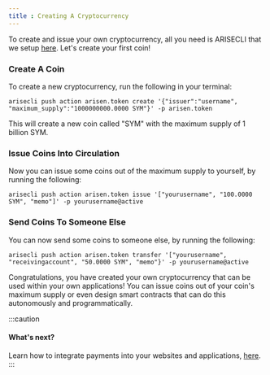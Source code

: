 ```yaml
---
title : Creating A Cryptocurrency
---
```


To create and issue your own cryptocurrency, all you need is ARISECLI that we setup [here](/backend/deploying-a-smart-contract). Let's create your first coin!

### Create A Coin
To create a new cryptocurrency, run the following in your terminal:
```shell {}
arisecli push action arisen.token create '{"issuer":"username", "maximum_supply":"1000000000.0000 SYM"}' -p arisen.token
```

This will create a new coin called "SYM" with the maximum supply of 1 billion SYM.

### Issue Coins Into Circulation
Now you can issue some coins out of the maximum supply to yourself, by running the following:
```shell {}
arisecli push action arisen.token issue '["yourusername", "100.0000 SYM", "memo"]' -p yourusername@active
```

### Send Coins To Someone Else
You can now send some coins to someone else, by running the following:
```shell {}
arisecli push action arisen.token transfer '["yourusername", "receivingaccount", "50.0000 SYM", "memo"}' -p yourusername@active
```

Congratulations, you have created your own cryptocurrency that can be used within your own applications! You can issue coins out of your coin's maximum supply or even design smart contracts that can do this autonomously and programmatically.

:::caution
#### What's next?
Learn how to integrate payments into your websites and applications, [here](/payments/integrating-cryptocurrency-payments).
:::
